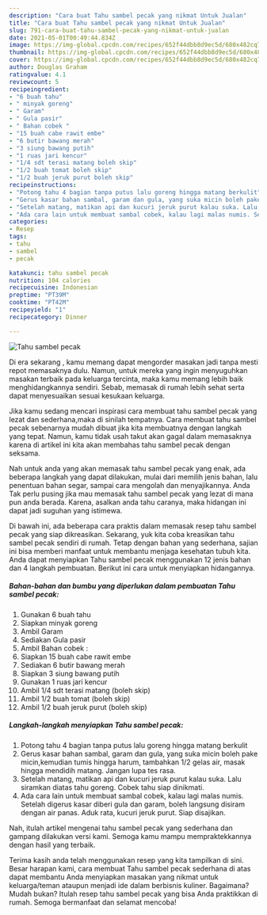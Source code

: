 ```yaml
---
description: "Cara buat Tahu sambel pecak yang nikmat Untuk Jualan"
title: "Cara buat Tahu sambel pecak yang nikmat Untuk Jualan"
slug: 791-cara-buat-tahu-sambel-pecak-yang-nikmat-untuk-jualan
date: 2021-05-01T00:49:44.834Z
image: https://img-global.cpcdn.com/recipes/652f44dbb8d9ec5d/680x482cq70/tahu-sambel-pecak-foto-resep-utama.jpg
thumbnail: https://img-global.cpcdn.com/recipes/652f44dbb8d9ec5d/680x482cq70/tahu-sambel-pecak-foto-resep-utama.jpg
cover: https://img-global.cpcdn.com/recipes/652f44dbb8d9ec5d/680x482cq70/tahu-sambel-pecak-foto-resep-utama.jpg
author: Douglas Graham
ratingvalue: 4.1
reviewcount: 5
recipeingredient:
- "6 buah tahu"
- " minyak goreng"
- " Garam"
- " Gula pasir"
- " Bahan cobek "
- "15 buah cabe rawit embe"
- "6 butir bawang merah"
- "3 siung bawang putih"
- "1 ruas jari kencur"
- "1/4 sdt terasi matang boleh skip"
- "1/2 buah tomat boleh skip"
- "1/2 buah jeruk purut boleh skip"
recipeinstructions:
- "Potong tahu 4 bagian tanpa putus lalu goreng hingga matang berkulit"
- "Gerus kasar bahan sambal, garam dan gula, yang suka micin boleh pake micin,kemudian tumis hingga harum, tambahkan 1/2 gelas air, masak hingga mendidih matang. Jangan lupa tes rasa."
- "Setelah matang, matikan api dan kucuri jeruk purut kalau suka. Lalu siramkan diatas tahu goreng. Cobek tahu siap dinikmati."
- "Ada cara lain untuk membuat sambal cobek, kalau lagi malas numis. Setelah digerus kasar diberi gula dan garam, boleh langsung disiram dengan air panas. Aduk rata, kucuri jeruk purut. Siap disajikan."
categories:
- Resep
tags:
- tahu
- sambel
- pecak

katakunci: tahu sambel pecak 
nutrition: 104 calories
recipecuisine: Indonesian
preptime: "PT39M"
cooktime: "PT42M"
recipeyield: "1"
recipecategory: Dinner

---
```



![Tahu sambel pecak](https://img-global.cpcdn.com/recipes/652f44dbb8d9ec5d/680x482cq70/tahu-sambel-pecak-foto-resep-utama.jpg)

Di era  sekarang , kamu memang dapat mengorder masakan jadi tanpa mesti repot memasaknya dulu. Namun, untuk mereka yang ingin menyuguhkan masakan terbaik pada keluarga tercinta, maka kamu memang lebih baik menghidangkannya sendiri. Sebab, memasak di rumah lebih sehat serta dapat menyesuaikan sesuai kesukaan keluarga.

Jika kamu sedang mencari inspirasi cara membuat tahu sambel pecak yang lezat dan sederhana,maka di sinilah tempatnya. Cara membuat tahu sambel pecak  sebenarnya mudah dibuat jika kita membuatnya dengan langkah yang tepat. Namun, kamu tidak usah takut akan gagal dalam memasaknya 
karena di artikel ini kita akan membahas tahu sambel pecak dengan seksama.  



Nah untuk anda yang akan memasak tahu sambel pecak yang enak, ada beberapa langkah yang dapat dilakukan, mulai dari memilih jenis bahan, lalu penentuan bahan segar, sampai cara mengolah dan menyajikannya. Anda Tak perlu pusing jika mau memasak tahu sambel pecak yang lezat di mana pun anda berada. Karena, asalkan anda  tahu caranya, maka hidangan ini dapat jadi suguhan yang istimewa.

Di bawah ini, ada beberapa cara praktis  dalam memasak resep tahu sambel pecak yang siap dikreasikan. Sekarang, yuk kita coba kreasikan tahu sambel pecak sendiri di rumah. Tetap dengan bahan yang sederhana, sajian ini bisa memberi manfaat untuk membantu menjaga kesehatan tubuh kita. Anda dapat menyiapkan Tahu sambel pecak menggunakan 12 jenis bahan dan 4 langkah pembuatan. Berikut ini cara untuk menyiapkan hidangannya.

<!--inarticleads1-->

##### Bahan-bahan dan bumbu yang diperlukan dalam pembuatan Tahu sambel pecak:

1. Gunakan 6 buah tahu
1. Siapkan  minyak goreng
1. Ambil  Garam
1. Sediakan  Gula pasir
1. Ambil  Bahan cobek :
1. Siapkan 15 buah cabe rawit embe
1. Sediakan 6 butir bawang merah
1. Siapkan 3 siung bawang putih
1. Gunakan 1 ruas jari kencur
1. Ambil 1/4 sdt terasi matang (boleh skip)
1. Ambil 1/2 buah tomat (boleh skip)
1. Ambil 1/2 buah jeruk purut (boleh skip)




<!--inarticleads2-->

##### Langkah-langkah menyiapkan Tahu sambel pecak:

1. Potong tahu 4 bagian tanpa putus lalu goreng hingga matang berkulit
1. Gerus kasar bahan sambal, garam dan gula, yang suka micin boleh pake micin,kemudian tumis hingga harum, tambahkan 1/2 gelas air, masak hingga mendidih matang. Jangan lupa tes rasa.
1. Setelah matang, matikan api dan kucuri jeruk purut kalau suka. Lalu siramkan diatas tahu goreng. Cobek tahu siap dinikmati.
1. Ada cara lain untuk membuat sambal cobek, kalau lagi malas numis. Setelah digerus kasar diberi gula dan garam, boleh langsung disiram dengan air panas. Aduk rata, kucuri jeruk purut. Siap disajikan.




Nah, itulah artikel mengenai  tahu sambel pecak  yang sederhana dan gampang dilakukan versi kami. Semoga kamu mampu mempraktekkannya dengan hasil yang terbaik. 

Terima kasih anda telah menggunakan resep yang kita tampilkan di sini. Besar harapan kami, cara membuat  Tahu sambel pecak sederhana di atas dapat membantu Anda menyiapkan masakan yang nikmat untuk keluarga/teman ataupun menjadi ide dalam berbisnis kuliner. Bagaimana? Mudah bukan? Itulah resep tahu sambel pecak yang bisa Anda praktikkan di rumah. Semoga bermanfaat dan selamat mencoba!

